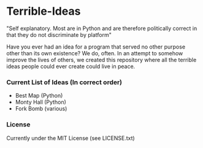 # Terrible-Ideas

"Self explanatory. Most are in Python and are therefore politically correct in that they do not discriminate by platform"

Have you ever had an idea for a program that served no other purpose other than its own existence? We do, often. In an attempt to somehow improve the lives of others, we created this repository where all the terrible ideas people could ever create could live in peace.

### Current List of Ideas (In correct order)
- Best Map (Python)
- Monty Hall (Python)
- Fork Bomb (various)

### License
Currently under the MIT License (see LICENSE.txt)

